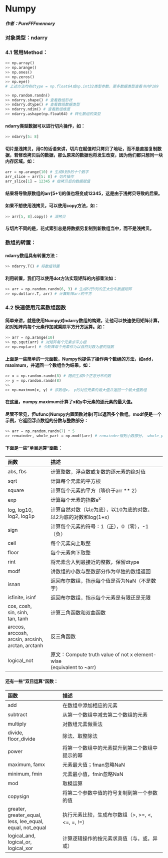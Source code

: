 # Numpy
##### 作者：PureFFFmennory

### 对象类型：ndarry

### 4.1 常用Method：
```python
>> np.array()
>> np.arange()
>> np.ones()
>> np.zeros()
>> np.eye()
# 上述方法均有dtype = np.float64或np.int32类型参数，更多数据类型查看书内P109
```

```python
>> np.random.randn()
>> ndarry.shape() # 查看数组形状
>> ndarry.dtype() # 查看数组数据类型
>> ndarry.ndim() # 查看数组维度
>> ndarry.ashape(np.float64) # 转化数组的类型
```
#### ndarry类型数据可以进行切片操作，如：
```python
>> ndarry[5: 8]
```
#### 切片是浅拷贝，用C的话语来讲，切片在赋值时只拷贝了地址，而不是直接复制数据，若修改拷贝后的数据，那么原来的数据也将发生改变，因为他们都只想同一块内存区域。如：
```python
arr = np.arange(10) # 生成0到9的十个数字
arr_slice = arr[5: 8] # 切片操作
arr_slice[1] = 12345 # 给拷贝后的数据赋值
```
#### 结果将导致原数组的arr[5+1]的值也将变成12345，这是由于浅拷贝导致的后果。
#### 如果不想使用浅拷贝，可以使用copy方法，如：
```python
>> arr[5, 8].copy() # 深拷贝
```
#### 与切片不同的是，花式索引总是将数据另复制到新数组当中，而不是浅拷贝。
### 数组的转置：
#### ndarry数组具有转置方法：
```python
>> ndarry.T() # 将数组转置
```
#### 利用转置，我们可以使用dot方法实现矩阵的内部乘法如：
```python
>> arr = np.random.randn(6, 3) # 生成6行3列的正太分布数据矩阵
>> np.dot(arr.T, arr) # 计算矩阵arr的平方
```
### 4.2 快速使用元素数组函数
#### 简单来讲，就是使用Numpy对ndarry数组的构建，让他可以快速使用矩阵计算，如对矩阵内每个元素作加减乘除平方开方运算。如：
```python
>> arr = np.arange(10)
>> np.squt(arr) # 对矩阵每个元素求平方根
>> np.exp(arr) # 令矩阵每个元素作为以自然对数为底的指数
```
#### 上面是一些简单的一元函数，Numpy也提供了操作两个数组的方法，如add，maximum，并返回一个数组作为结果。如：
```python
>> x = np.random.randn(8) # 随机生成8个正态分布的数
>> y = np.random.randn(8)
>>
>> np.maximum(x, y) # 求数组x， y的对应元素的最大值并返回一个最大值数组
```
#### 在这里，numpy.maximum计算了x和y中元素的逐元素的最大值。
#### 尽管不常见，但ufunc(Numpy内置函数对象)可以返回多个数组。modf便是一个示例，它返回浮点数组的分数与整数部分：
```python
>> arr = np.random.randn(7) * 5
>> remainder, whole_part = np.modf(arr) # remainder得到小数部分， whole_part得到整数部分
```
#### 下面是一些”单目运算“函数：
| 函数    |  描述 |
|:---     |  :--- |
|abs, fbs | 计算整数，浮点数或复数的逐元素的绝对值|
|sqrt     | 计算每个元素的平方根|
|square   | 计算每个元素的平方（等价于arr ** 2） |
|exp      | 计算每个元素的指数e<sup>x</sup> |
|log, log10,<br>log2, log1p| 计算自然对数（以e为底），以10为底的对数，<br>以2为底的对数和log(1+x) |
|sign   | 计算每个元素的符号：1（正），0（零），-1（负）|
|ceil    | 每个元素向上取整|
|floor    | 每个元素向下取整 |
|rint     | 将元素舍入到最接近的整数，保留dtype|
|modf     | 讲数组的小数与整数部分作为单独的数组返回|
|isnan    | 返回布尔数组，指示每个值是否为NaN（不是数字）|
|isfinite, isinf| 返回布尔数组，指示每个元素是有限还是无限|
|cos, cosh, <br>sin, sinh,<br>tan, tanh| 计算三角函数和双曲函数|
|arccos, arccosh,<br>arcsin, arcsinh,<br>arctan, arctanh|反三角函数|
|logical_not| 原文：Compute truth value of not x element-wise<br>(equivalent to ~arr)|
#### 还有一些”双目运算“函数：
| 函数 | 描述 |
|:--- | :--- |
|add | 在数组中添加相应的元素 |
|subtract | 从第一个数组中减去第二个数组的元素|
|multiply | 对数组元素做乘法|
|divide,<br>floor_divide | 除法、取整除法 |
|power | 将第一个数组中的元素提升到第二个数组中提示的幂 |
|maximum, famx| 元素最大值；fman忽略NaN |
|minimum, fmin| 元素最小值，fmin忽略NaN |
|mod | 取模运算 |
|copysign | 将第二个参数中值的符号复制到第一个参数的值 |
|greater, greater_equal,<br>less, lee_equal,<br>equal, not_equal| 执行元素比较，生成布尔数组（>, >=, <, <=, =, !=） |
|logical_and,<br>logical_or,<br>logical_xor| 计算逻辑操作的按元素求真值（与，或，异或）|

